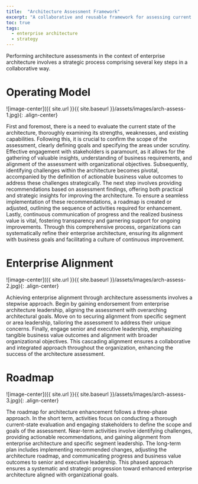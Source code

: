 ```yaml
---
title:  "Architecture Assessment Framework"
excerpt: "A collaborative and reusable framework for assessing current state architectures, identifying challenges, and providing recommendations."
toc: true
tags:
  - enterprise architecture
  - strategy
---
```

Performing architecture assessments in the context of enterprise architecture involves a strategic process comprising several key steps in a collaborative way.

# Operating Model
![image-center]({{ site.url }}{{ site.baseurl }}/assets/images/arch-assess-1.jpg){: .align-center}

First and foremost, there is a need to evaluate the current state of the architecture, thoroughly examining its strengths, weaknesses, and existing capabilities. Following this, it is crucial to confirm the scope of the assessment, clearly defining goals and specifying the areas under scrutiny. Effective engagement with stakeholders is paramount, as it allows for the gathering of valuable insights, understanding of business requirements, and alignment of the assessment with organizational objectives. Subsequently, identifying challenges within the architecture becomes pivotal, accompanied by the definition of actionable business value outcomes to address these challenges strategically. The next step involves providing recommendations based on assessment findings, offering both practical and strategic insights for improving the architecture. To ensure a seamless implementation of these recommendations, a roadmap is created or adjusted, outlining the sequence of activities required for enhancement. Lastly, continuous communication of progress and the realized business value is vital, fostering transparency and garnering support for ongoing improvements. Through this comprehensive process, organizations can systematically refine their enterprise architecture, ensuring its alignment with business goals and facilitating a culture of continuous improvement.

# Enterprise Alignment
![image-center]({{ site.url }}{{ site.baseurl }}/assets/images/arch-assess-2.jpg){: .align-center}

Achieving enterprise alignment through architecture assessments involves a stepwise approach. Begin by gaining endorsement from enterprise architecture leadership, aligning the assessment with overarching architectural goals. Move on to securing alignment from specific segment or area leadership, tailoring the assessment to address their unique concerns. Finally, engage senior and executive leadership, emphasizing tangible business value outcomes and alignment with broader organizational objectives. This cascading alignment ensures a collaborative and integrated approach throughout the organization, enhancing the success of the architecture assessment.

# Roadmap
![image-center]({{ site.url }}{{ site.baseurl }}/assets/images/arch-assess-3.jpg){: .align-center}

The roadmap for architecture enhancement follows a three-phase approach. In the short term, activities focus on conducting a thorough current-state evaluation and engaging stakeholders to define the scope and goals of the assessment. Near-term activities involve identifying challenges, providing actionable recommendations, and gaining alignment from enterprise architecture and specific segment leadership. The long-term plan includes implementing recommended changes, adjusting the architecture roadmap, and communicating progress and business value outcomes to senior and executive leadership. This phased approach ensures a systematic and strategic progression toward enhanced enterprise architecture aligned with organizational goals.
